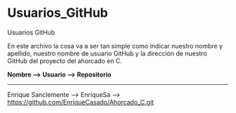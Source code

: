 # Usuarios_GitHub
Usuarios GitHub

En este archivo la cosa va a ser tan simple como indicar nuestro nombre y apellido, nuestro nombre de usuario GitHub y la dirección de nuestro GitHub del proyecto del ahorcado en C.

**Nombre --> Usuario --> Repositorio**
***
Enrique Sanclemente --> EnriqueSa --> https://github.com/EnriqueCasado/Ahorcado_C.git
